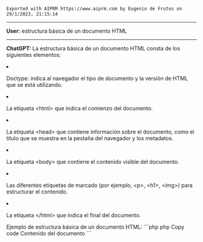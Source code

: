 
```
Exported with AIPRM https://www.aiprm.com by Eugenio de Frutos on 29/1/2023, 21:15:14
```

---


**User:**
estructura básica de un documento HTML

---

**ChatGPT:**
La estructura básica de un documento HTML consta de los siguientes elementos:
<li><p>Doctype: indica al navegador el tipo de documento y la versión de HTML que se está utilizando.</p></li><li><p>La etiqueta &lt;html&gt; que indica el comienzo del documento.</p></li><li><p>La etiqueta &lt;head&gt; que contiene información sobre el documento, como el título que se muestra en la pestaña del navegador y los metadatos.</p></li><li><p>La etiqueta &lt;body&gt; que contiene el contenido visible del documento.</p></li><li><p>Las diferentes etiquetas de marcado (por ejemplo, &lt;p&gt;, &lt;h1&gt;, &lt;img&gt;) para estructurar el contenido.</p></li><li><p>La etiqueta &lt;/html&gt; que indica el final del documento.</p></li>
Ejemplo de estructura básica de un documento HTML:
```php
php
Copy code
<!DOCTYPE html>
<html>
<head>
  <title>Título del documento</title>
</head>
<body>
  Contenido del documento
</body>
</html>
```